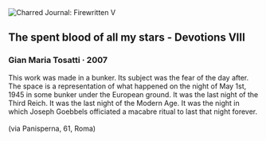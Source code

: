 <div class="artwork-of-the-day">
  <div class="container">
    <div class="img-wrapper">
      <img
        src="https://uploads6.wikiart.org/00318/images/gian-maria-tosatti/il-sangue-speso-di-tutte-le-mie-stelle-devozioni-viii-n1.jpg"
        alt="Charred Journal: Firewritten V" />
    </div>
    <div class="artwork-detail">
      <div class="artwork-origin"> 
        <h2 class="artwork-name">The spent blood of all my stars - Devotions VIII</h2>
        <h3 class="artist">
          Gian Maria Tosatti
                    ·  2007
        </h3>
      </div>
      <p class="description">
        <span class="artwork-description-text ng-binding" ng-bind-html="viewModel.ArtworkOfTheDay.Description | unsafe">This work was made in a bunker. Its subject was the fear of the day after. The space is a representation of what happened on the night of May 1st, 1945 in some bunker under the European ground. It was the last night of the Third Reich. It was the last night of the Modern Age. It was the night in which Joseph Goebbels officiated a macabre ritual to last that night forever.<br><br>(via Panisperna, 61, Roma)</span>
                        <div class="text-shadow-container" ng-show="showShadow" style=""></div>
      </p>
    </div>
  </div>

</div>
